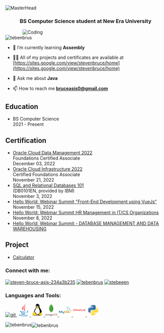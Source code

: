 ![MasterHead](https://th.bing.com/th/id/R.a79358d076a742d2527c867f5c31e422?rik=AaRH0LOTNVsjYw&riu=http%3a%2f%2fcrawforduniversity.edu.ng%2fconas%2fwp-content%2fuploads%2f2020%2f06%2fcomputer-science-header-1024x370.jpg&ehk=aaIl9gb0I1wIuePUmW312mJNtEZp3GEoV3bYp4qBsCU%3d&risl=&pid=ImgRaw&r=0)

<h3 align="center">BS Computer Science student at New Era University</h3>
<img align="right" alt="Coding" width= "450" src="https://cdn.dribbble.com/users/2131993/screenshots/4948736/thoughtworks-gif_dribbble.gif">

<p align="left"> <img src="https://komarev.com/ghpvc/?username=tebenbrus&label=Profile%20views&color=0e75b6&style=flat" alt="tebenbrus" /> </p>


- 🌱 I’m currently learning **Assembly**

- 👨‍💻 All of my projects and certificates are available at [https://sites.google.com/view/stevenbruce/home](https://sites.google.com/view/stevenbruce/home)

- 💬 Ask me about **Java**

- 📫 How to reach me **bruceasis0@gmail.com**


## Education
- BS Computer Science <br>2021 - Present

## Certification
- [Oracle Cloud Data Management 2022](https://drive.google.com/file/d/1mOaB4KAcMN7a6TzqJLG5okRqcYjBXztQ/view?usp=sharing)
  <br>Foundations Certified Associate
  <br> December 03, 2022
- [Oracle Cloud Infrastructure 2022](https://drive.google.com/file/d/11dtvOKSEVSXHvJawIPViCkoYhPWpnA9_/view?usp=sharing)
  <br>Certified Foundations Associate
  <br>November 21, 2022
- [SQL and Relational Databases 101](https://courses.cognitiveclass.ai/certificates/ab719190ae79449db125aa87b45bbae1)
	<br>(DB0101EN, provided by IBM)
	<br>November 3, 2022
- [Hello World: Webinar Summit "Front-End Development using VueJs"](https://drive.google.com/file/d/1e3jtpFuWpP3CGofry4Vpgof44sF_UHwb/view?usp=sharing)
  <br>November 15, 2022
- [Hello World: Webinar Summit HR Management in IT/CS Organizations](https://drive.google.com/file/d/1L7FT9U_cBR77BmS4EQYsMU3gMwCLgkOI/view?usp=sharing)
  <br>November 8, 2022
- [Hello World: Webinar Summit - DATABASE MANAGEMENT AND DATA WAREHOUSING](https://drive.google.com/file/d/1ONXiLgnGx9NU4Fg9Z9rrdDthBM4XZLSj/view?usp=sharing)

## Project
- [Calculator](https://sites.google.com/view/stevenbruce/project)
 
  


<h3 align="left">Connect with me:</h3>
<p align="left">
<a href="https://linkedin.com/in/steven-bruce-asis-234a3b235" target="blank"><img align="center" src="https://raw.githubusercontent.com/rahuldkjain/github-profile-readme-generator/master/src/images/icons/Social/linked-in-alt.svg" alt="steven-bruce-asis-234a3b235" height="30" width="40" /></a>
<a href="https://fb.com/tebenbrus" target="blank"><img align="center" src="https://raw.githubusercontent.com/rahuldkjain/github-profile-readme-generator/master/src/images/icons/Social/facebook.svg" alt="tebenbrus" height="30" width="40" /></a>
<a href="https://instagram.com/stebeeen" target="blank"><img align="center" src="https://raw.githubusercontent.com/rahuldkjain/github-profile-readme-generator/master/src/images/icons/Social/instagram.svg" alt="stebeeen" height="30" width="40" /></a>
</p>

<h3 align="left">Languages and Tools:</h3>
<p align="left"> <a href="https://git-scm.com/" target="_blank" rel="noreferrer"> <img src="https://www.vectorlogo.zone/logos/git-scm/git-scm-icon.svg" alt="git" width="40" height="40"/> </a> <a href="https://www.java.com" target="_blank" rel="noreferrer"> <img src="https://raw.githubusercontent.com/devicons/devicon/master/icons/java/java-original.svg" alt="java" width="40" height="40"/> </a> <a href="https://www.linux.org/" target="_blank" rel="noreferrer"> <img src="https://raw.githubusercontent.com/devicons/devicon/master/icons/linux/linux-original.svg" alt="linux" width="40" height="40"/> </a> <a href="https://www.mongodb.com/" target="_blank" rel="noreferrer"> <img src="https://raw.githubusercontent.com/devicons/devicon/master/icons/mongodb/mongodb-original-wordmark.svg" alt="mongodb" width="40" height="40"/> </a> <a href="https://www.mysql.com/" target="_blank" rel="noreferrer"> <img src="https://raw.githubusercontent.com/devicons/devicon/master/icons/mysql/mysql-original-wordmark.svg" alt="mysql" width="40" height="40"/> </a> <a href="https://www.oracle.com/" target="_blank" rel="noreferrer"> <img src="https://raw.githubusercontent.com/devicons/devicon/master/icons/oracle/oracle-original.svg" alt="oracle" width="40" height="40"/> </a> <a href="https://www.python.org" target="_blank" rel="noreferrer"> <img src="https://raw.githubusercontent.com/devicons/devicon/master/icons/python/python-original.svg" alt="python" width="40" height="40"/> </a> </p>

<p><img align="left" src="https://github-readme-stats.vercel.app/api/top-langs?username=tebenbrus&show_icons=true&locale=en&layout=compact" alt="tebenbrus" /></p>



<p><img align="center" src="https://github-readme-streak-stats.herokuapp.com/?user=tebenbrus&" alt="tebenbrus" /></p>




